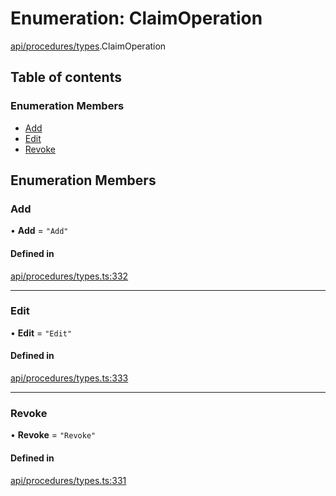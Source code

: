 # Enumeration: ClaimOperation

[api/procedures/types](../wiki/api.procedures.types).ClaimOperation

## Table of contents

### Enumeration Members

- [Add](../wiki/api.procedures.types.ClaimOperation#add)
- [Edit](../wiki/api.procedures.types.ClaimOperation#edit)
- [Revoke](../wiki/api.procedures.types.ClaimOperation#revoke)

## Enumeration Members

### Add

• **Add** = ``"Add"``

#### Defined in

[api/procedures/types.ts:332](https://github.com/PolymeshAssociation/polymesh-sdk/blob/07b115c8/src/api/procedures/types.ts#L332)

___

### Edit

• **Edit** = ``"Edit"``

#### Defined in

[api/procedures/types.ts:333](https://github.com/PolymeshAssociation/polymesh-sdk/blob/07b115c8/src/api/procedures/types.ts#L333)

___

### Revoke

• **Revoke** = ``"Revoke"``

#### Defined in

[api/procedures/types.ts:331](https://github.com/PolymeshAssociation/polymesh-sdk/blob/07b115c8/src/api/procedures/types.ts#L331)
